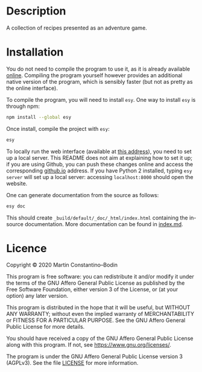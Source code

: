 
# Description

A collection of recipes presented as an adventure game.

# Installation

You do not need to compile the program to use it, as it is already available [online](https://mbodin.github.io/tujkuko/).
Compiling the program yourself however provides an additional native version of the program, which is sensibly faster (but not as pretty as the online interface).

To compile the program, you will need to install `esy`.
One way to install `esy` is through npm:
```bash
npm install --global esy
```

Once install, compile the project with `esy`:
```bash
esy
```

To locally run the web interface (available at [this address](https://mbodin.github.io/tujkuko/)), you need to set up a local server.
This README does not aim at explaining how to set it up; if you are using Github, you can push these changes online and access the corresponding [github.io](https://github.io) address.
If you have Python 2 installed, typing `esy server` will set up a local server: accessing `localhost:8000` should open the website.

One can generate documentation from the source as follows:
```bash
esy doc
```
This should create `_build/default/_doc/_html/index.html` containing the in-source documentation.
More documentation can be found in [index.md](./doc/index.md).

# Licence

Copyright © 2020 Martin Constantino–Bodin

This program is free software: you can redistribute it and/or modify it under the terms of the GNU Affero General Public License as published by the Free Software Foundation, either version 3 of the License, or (at your option) any later version.

This program is distributed in the hope that it will be useful, but WITHOUT ANY WARRANTY; without even the implied warranty of MERCHANTABILITY or FITNESS FOR A PARTICULAR PURPOSE.
See the GNU Affero General Public License for more details.

You should have received a copy of the GNU Affero General Public License along with this program.  If not, see <https://www.gnu.org/licenses/>.

The program is under the GNU Affero General Public License version 3 (AGPLv3).
See the file [LICENSE](./LICENSE) for more information.

